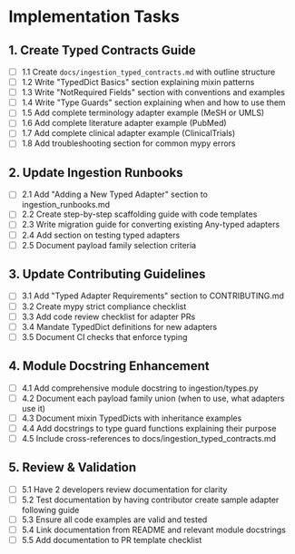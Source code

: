 # Implementation Tasks

## 1. Create Typed Contracts Guide

- [ ] 1.1 Create `docs/ingestion_typed_contracts.md` with outline structure
- [ ] 1.2 Write "TypedDict Basics" section explaining mixin patterns
- [ ] 1.3 Write "NotRequired Fields" section with conventions and examples
- [ ] 1.4 Write "Type Guards" section explaining when and how to use them
- [ ] 1.5 Add complete terminology adapter example (MeSH or UMLS)
- [ ] 1.6 Add complete literature adapter example (PubMed)
- [ ] 1.7 Add complete clinical adapter example (ClinicalTrials)
- [ ] 1.8 Add troubleshooting section for common mypy errors

## 2. Update Ingestion Runbooks

- [ ] 2.1 Add "Adding a New Typed Adapter" section to ingestion_runbooks.md
- [ ] 2.2 Create step-by-step scaffolding guide with code templates
- [ ] 2.3 Write migration guide for converting existing Any-typed adapters
- [ ] 2.4 Add section on testing typed adapters
- [ ] 2.5 Document payload family selection criteria

## 3. Update Contributing Guidelines

- [ ] 3.1 Add "Typed Adapter Requirements" section to CONTRIBUTING.md
- [ ] 3.2 Create mypy strict compliance checklist
- [ ] 3.3 Add code review checklist for adapter PRs
- [ ] 3.4 Mandate TypedDict definitions for new adapters
- [ ] 3.5 Document CI checks that enforce typing

## 4. Module Docstring Enhancement

- [ ] 4.1 Add comprehensive module docstring to ingestion/types.py
- [ ] 4.2 Document each payload family union (when to use, what adapters use it)
- [ ] 4.3 Document mixin TypedDicts with inheritance examples
- [ ] 4.4 Add docstrings to type guard functions explaining their purpose
- [ ] 4.5 Include cross-references to docs/ingestion_typed_contracts.md

## 5. Review & Validation

- [ ] 5.1 Have 2 developers review documentation for clarity
- [ ] 5.2 Test documentation by having contributor create sample adapter following guide
- [ ] 5.3 Ensure all code examples are valid and tested
- [ ] 5.4 Link documentation from README and relevant module docstrings
- [ ] 5.5 Add documentation to PR template checklist

